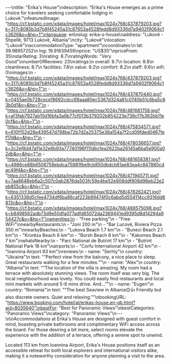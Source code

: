 ---\ntitle: "Erika's House"\ndescription: "Erika's House emerges as a prime choice for travelers seeking comfortable lodging in Lukovë."\nfeaturedImage: "https://cf.bstatic.com/xdata/images/hotel/max1024x768/437879203.jpg?k=317c8085b3d7b8f45245a31c87653a4528fedd8d93336d7a9402f9064c1c3626&o=&hp=1"\nlanguage: en\nslug: erika-s-house\naddress: "Lukovë - Shpellë, 9713 Lukovë, Albania"\ncity: "Lukovë"\nlocation: "Lukovë"\naccommodationType: "apartment"\ncoordinates:\n  lat: 39.98957252\n  lng: 19.91639459\nprice: "US$35"\npriceFrom: 35\nstarRating: 3\nrating: 8.7\nratingWords: "Very Good"\nnumberOfReviews: 23\nratings:\n  overall: 8.7\n  location: 8.8\n  cleanliness: 8.7\n  facilities: 7.8\n  value: 9.2\n  comfort: 8.2\n  staff: 9.6\n  wifi: 0\nimages:\n  - "https://cf.bstatic.com/xdata/images/hotel/max1024x768/437879203.jpg?k=317c8085b3d7b8f45245a31c87653a4528fedd8d93336d7a9402f9064c1c3626&o=&hp=1"\n  - "https://cf.bstatic.com/xdata/images/hotel/max1024x768/437870440.jpg?k=0455ae0b728cece18692cdcc69aaa80ec5367d324a81c0740b51c6ba5c83b0d1&o=&hp=1"\n  - "https://cf.bstatic.com/xdata/images/hotel/max1024x768/481681758.jpg?k=af3fab7927ab10d16bfa3a6b77cf013b379202b854223e739cf7b362bb11e0cf&o=&hp=1"\n  - "https://cf.bstatic.com/xdata/images/hotel/max1024x768/475834571.jpg?k=610f152d28e439547d798be72b7d2a25375e36a154a7f2cd09fded0467fef17d&o=&hp=1"\n  - "https://cf.bstatic.com/xdata/images/hotel/max1024x768/478036657.jpg?k=2c2ef8d47a11e32e6b93a77740196f111dbcfea2622ba26145a6ba5e900a02db&o=&hp=1"\n  - "https://cf.bstatic.com/xdata/images/hotel/max1024x768/481658381.jpg?k=4986ce88b6506758ebdca75881fbe9cb850dbdcb61ae83ea4c847880cdac49f4&o=&hp=1"\n  - "https://cf.bstatic.com/xdata/images/hotel/max1024x768/471945711.jpg?k=7aa8648eb6a2c507c0ab2876da503fc59e4be52e908ddf808d98eb22e2eb855c&o=&hp=1"\n  - "https://cf.bstatic.com/xdata/images/hotel/max1024x768/478262421.jpg?k=6351338d5cfee4734df6ba86caf223b99474f0c6abd5d554114cc9316dd8813c&o=&hp=1"\n  - "https://cf.bstatic.com/xdata/images/hotel/max1024x768/488575098.jpg?k=b8498562adb73d9e50dfa077adfd65072da2369441ed9395d8d14294a954427c&o=&hp=1"\namenities:\n  - "Free parking"\n  - "Free WiFi"\nnearbyRestaurants:\n  - "Joni 200 m"\n  - "Bar Lucovë, Riviera Pizza 350 m"\nnearbyBeaches:\n  - "Lukova Beach 1.7 km"\n  - "Buneci Beach 2.1 km"\n  - "Krorëza Beach 6 km"\n  - "Borsh Beach 6 km"\n  - "Kakomes Beach 7 km"\nwhatsNearby:\n  - "Parc National de Butrint 17 km"\n  - "Butrint National Park 18 km"\nairports:\n  - "Corfu International Airport 42 km"\n  - "Ioannina Airport 83 km"\nreviews:\n  - name: "Serhiy"\n    country: "Ukraine"\n    text: "“Perfect view from the balcony, a nice place to sleep. Great restaurants walking for a few minutes.”"\n  - name: "Alex"\n    country: "Albania"\n    text: "“The location of the villa is amazing. My room had a terrace with absolutely stunning views. The room itself was very big.
The local neighbourhood was lovely. You could easily find restaurants and local mini markets with around 5-6 mins drive. And...”"\n  - name: "Eugen"\n    country: "Romania"\n    text: "“The best Seaview in Albania😊👍 Friendly but also discrete owners. Quiet and relaxing.”"\nbookingURL: "https://www.booking.com/hotel/al/erikas-house.en-gb.html?aid=8035640"\nbestFor: "Best for Panoramic Views"\nbestCategories: "Panoramic Views"\ncategory: "Panoramic Views"\n---\n\nAccommodations at Erika's House are designed with guest comfort in mind, boasting private bathrooms and complimentary WiFi access across the board. For those desiring a bit more, select rooms elevate the experience with the addition of a terrace, offering a serene spot to unwind.

Located 113 km from Ioannina Airport, Erika's House positions itself as an accessible retreat for both local explorers and international visitors alike, making it a noteworthy consideration for anyone planning a visit to the area.